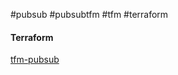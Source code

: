 #pubsub #pubsubtfm #tfm #terraform 

#### Terraform
[tfm-pubsub](https://github.ford.com/gcp/tfm-pubsub)


